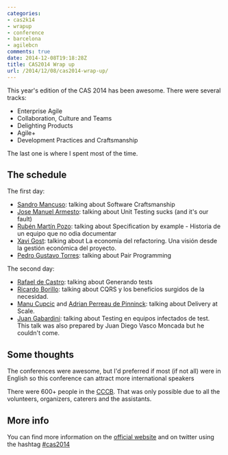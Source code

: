 ```yaml
---
categories:
- cas2k14
- wrapup
- conference
- barcelona
- agilebcn
comments: true
date: 2014-12-08T19:18:28Z
title: CAS2014 Wrap up
url: /2014/12/08/cas2014-wrap-up/
---
```


This year's edition of the CAS 2014 has been awesome. There were several tracks:

 * Enterprise Agile
 * Collaboration, Culture and Teams
 * Delighting Products
 * Agile+
 * Development Practices and Craftsmanship

The last one is where I spent most of the time.

The schedule
----------

 The first day:

 * [Sandro Mancuso][sandro]: talking about Software Craftsmanship
 * [Jose Manuel Armesto][armesto]: talking about Unit Testing sucks (and it's our fault)
 * [Rubén Martín Pozo][rmarpozo]: talking about Specification by example - Historia de un equipo que no odia documentar
 * [Xavi Gost][xavigost]: talking about La economía del refactoring. Una visión desde la gestión económica del proyecto.
 * [Pedro Gustavo Torres][pedro]: talking about Pair Programming

 The second day:
 
 * [Rafael de Castro][rafa]: talking about Generando tests
 * [Ricardo Borillo][borillo]: talking about CQRS y los beneficios surgidos de la necesidad.
 * [Manu Cupcic][manu] and [Adrian Perreau de Pinninck][adrian]: talking about Delivery at Scale.
 * [Juan Gabardini][jgabardini]: talking about Testing en equipos infectados de test. This talk was also prepared by Juan Diego Vasco Moncada but he couldn't come.

 Some thoughts
 ----------

 The conferences were awesome, but I'd preferred if most (if not all) were in English so this conference can attract more international speakers

 There were 600+ people in the [CCCB](http://www.cccb.org/). That was only possible due to all the volunteers, organizers, caterers and the assistants.


 More info
 --------

 You can find more information on the [official website](http://cas2014.agile-spain.org/) and on twitter using the hashtag [#cas2014](https://twitter.com/search?q=%23cas2k14&src=tyah)

 [sandro]: https://twitter.com/sandromancuso
 [rmarpozo]: https://twitter.com/rmarpozo
 [armesto]: https://twitter.com/fiunchinho
 [xavigost]: https://twitter.com/XaV1uzz
 [pedro]: https://twitter.com/_pedro_torres
 [rafa]: https://twitter.com/rafadc
 [borillo]: https://twitter.com/borillo
 [adrian]: https://twitter.com/eidrien
 [jgabardini]: https://twitter.com/jgabardini
 [manu]: https://twitter.com/cupcicm
